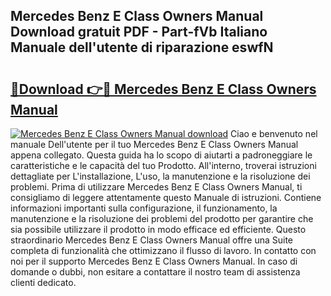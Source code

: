 ## Mercedes Benz E Class Owners Manual Download gratuit PDF - Part-fVb Italiano Manuale dell'utente di riparazione eswfN

# <h2><a href="http://dfbgpv.blite.top/?on=Mercedes+Benz+E+Class+Owners+Manual">🔗Download 👉🔴 Mercedes Benz E Class Owners Manual</a></h2>

[![Mercedes Benz E Class Owners Manual download](https://i.imgur.com/lujVjoI.png)](http://dfbgpv.blite.top/?on=Mercedes+Benz+E+Class+Owners+Manual)
Ciao e benvenuto nel manuale Dell'utente per il tuo Mercedes Benz E Class Owners Manual appena collegato. Questa guida ha lo scopo di aiutarti a padroneggiare le caratteristiche e le capacità del tuo Prodotto. All'interno, troverai istruzioni dettagliate per L'installazione, L'uso, la manutenzione e la risoluzione dei problemi. Prima di utilizzare Mercedes Benz E Class Owners Manual, ti consigliamo di leggere attentamente questo Manuale di istruzioni. Contiene informazioni importanti sulla configurazione, il funzionamento, la manutenzione e la risoluzione dei problemi del prodotto per garantire che sia possibile utilizzare il prodotto in modo efficace ed efficiente. Questo straordinario Mercedes Benz E Class Owners Manual offre una Suite completa di funzionalità che ottimizzano il flusso di lavoro. In contatto con noi per il supporto Mercedes Benz E Class Owners Manual. In caso di domande o dubbi, non esitare a contattare il nostro team di assistenza clienti dedicato.
